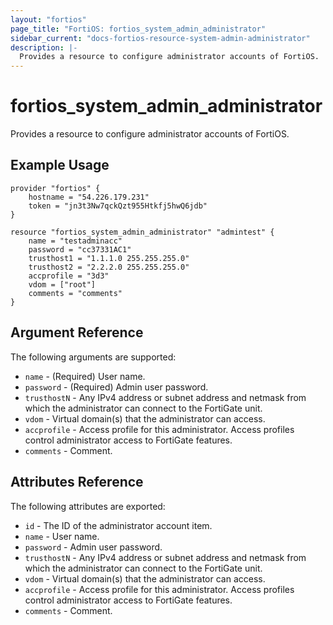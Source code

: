 ```yaml
---
layout: "fortios"
page_title: "FortiOS: fortios_system_admin_administrator"
sidebar_current: "docs-fortios-resource-system-admin-administrator"
description: |-
  Provides a resource to configure administrator accounts of FortiOS.
---
```


# fortios_system_admin_administrator
Provides a resource to configure administrator accounts of FortiOS.

## Example Usage
```hcl
provider "fortios" {
	hostname = "54.226.179.231"
	token = "jn3t3Nw7qckQzt955Htkfj5hwQ6jdb"	
}

resource "fortios_system_admin_administrator" "admintest" {
	name = "testadminacc"
	password = "cc37331AC1"
	trusthost1 = "1.1.1.0 255.255.255.0"
	trusthost2 = "2.2.2.0 255.255.255.0"
	accprofile = "3d3"
	vdom = ["root"]
	comments = "comments"
}
```

## Argument Reference
The following arguments are supported:
* `name` - (Required) User name.
* `password` - (Required) Admin user password.
* `trusthostN` - Any IPv4 address or subnet address and netmask from which the administrator can connect to the FortiGate unit.
* `vdom` - Virtual domain(s) that the administrator can access.
* `accprofile` - Access profile for this administrator. Access profiles control administrator access to FortiGate features.
* `comments` - Comment.

## Attributes Reference
The following attributes are exported:
* `id` - The ID of the administrator account item.
* `name` - User name.
* `password` - Admin user password.
* `trusthostN` - Any IPv4 address or subnet address and netmask from which the administrator can connect to the FortiGate unit.
* `vdom` - Virtual domain(s) that the administrator can access.
* `accprofile` - Access profile for this administrator. Access profiles control administrator access to FortiGate features.
* `comments` - Comment.

